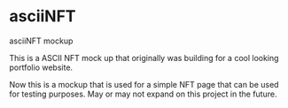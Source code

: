 # asciiNFT
asciiNFT mockup

This is a ASCII NFT mock up that originally was building for a cool looking portfolio website. 

Now this is a mockup that is used for a simple NFT page that can be used for testing purposes. May or may not expand on this project in the future.